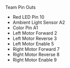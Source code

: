 Team Pin Outs
- Red LED Pin 10
- Ambient Light Sensor A2
- Color Pin A1
- Left Motor Forward 2
- Left Motor Reverse 3
- Left Motor Enable 5
- Right Motor Forward 7
- Right Motor Reverse 8
- Right Motor Enable 9
